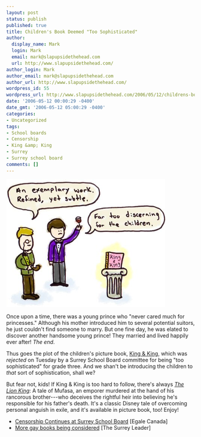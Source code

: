 ```yaml
---
layout: post
status: publish
published: true
title: Children's Book Deemed "Too Sophisticated"
author:
  display_name: Mark
  login: Mark
  email: mark@slapupsidethehead.com
  url: http://www.slapupsidethehead.com/
author_login: Mark
author_email: mark@slapupsidethehead.com
author_url: http://www.slapupsidethehead.com/
wordpress_id: 55
wordpress_url: http://www.slapupsidethehead.com/2006/05/12/childrens-book-deemed-too-sophisticated/
date: '2006-05-12 00:00:29 -0400'
date_gmt: '2006-05-12 05:00:29 -0400'
categories:
- Uncategorized
tags:
- School boards
- Censorship
- King &amp; King
- Surrey
- Surrey school board
comments: []
---
```

![A child couldn't possibly understand this, my dear Watson.](/wp-content/media/2006/05/sophisticated.jpg)

Once upon a time, there was a young prince who "never cared much for princesses." Although his mother introduced him to several potential suitors, he just couldn't find someone to marry. But one fine day, he was elated to discover another handsome young prince! They married and lived happily ever after! _The end_.

Thus goes the plot of the children's picture book, [King & King](http://www.amazon.ca/exec/obidos/ASIN/1582460612/ "Careful, it's sophisticated!"), which was _rejected_ on Tuesday by a Surrey School Board committee for being "too sophisticated" for grade three. And we shan't be introducing the children to _that_ sort of sophistication, shall we?

But fear not, kids! If King & King is too hard to follow, there's always _[The Lion King](http://www.imdb.com/title/tt0110357/ "Disney's always good for the kids")_: A tale of Mufasa, an emporer murdered at the hand of his rancorous brother---who deceives the rightful heir into believing he's responsible for his father's death. It's a classic Disney tale of overcoming personal anguish in exile, and it's available in picture book, too! Enjoy!

- [Censorship Continues at Surrey School Board](http://www.egale.ca/index.asp?lang=E&menu=1&item=1309) [Egale Canada]
- [More gay books being considered](http://www.surreyleader.com/portals-code/list.cgi?paper=73&cat=23&id=637599&more=) [The Surrey Leader]
